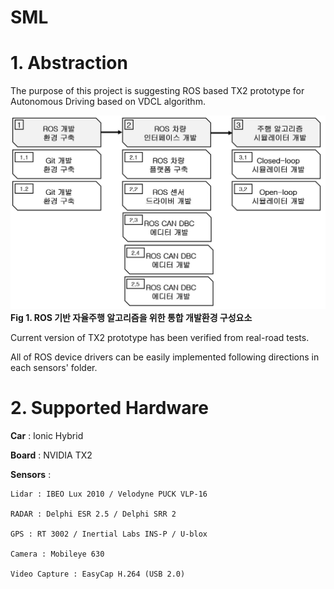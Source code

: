 # SML
# 1. Abstraction
  The purpose of this project is suggesting ROS based TX2 prototype for Autonomous Driving based on VDCL algorithm.
  
   ![Github](./image/Github2.JPG)
                        **Fig 1. ROS 기반 자율주행 알고리즘을 위한 통합 개발환경 구성요소**
  
  Current version of TX2 prototype has been verified from real-road tests. 
  
  All of ROS device drivers can be easily implemented following directions in each sensors' folder.  
  
  
   
# 2. Supported Hardware
 
   **Car** : Ionic Hybrid 
   
   **Board** : NVIDIA TX2
   
   **Sensors** : 
  
    Lidar : IBEO Lux 2010 / Velodyne PUCK VLP-16 
     
    RADAR : Delphi ESR 2.5 / Delphi SRR 2
     
    GPS : RT 3002 / Inertial Labs INS-P / U-blox
     
    Camera : Mobileye 630 
    
    Video Capture : EasyCap H.264 (USB 2.0)
    



